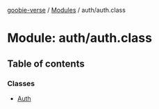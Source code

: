 [goobie-verse](../README.md) / [Modules](../modules.md) / auth/auth.class

# Module: auth/auth.class

## Table of contents

### Classes

- [Auth](../classes/auth_auth_class.Auth.md)
